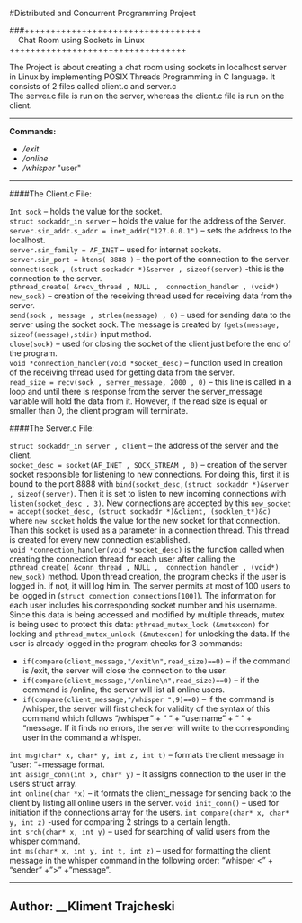 
#Distributed and Concurrent Programming Project

###++++++++++++++++++++++++++++++++++   </br> &nbsp;&nbsp;&nbsp;&nbsp;Chat Room using Sockets in Linux &nbsp;&nbsp;&nbsp;&nbsp;</br>   ++++++++++++++++++++++++++++++++++

The Project is about creating a chat room using sockets in localhost server in Linux by implementing POSIX Threads Programming in C language. It consists of 2 files called client.c and server.c  
The server.c file is run on the server, whereas the client.c file is run on the client.  

---

__Commands:__
* _/exit_
* _/online_
* _/whisper_ "user" 

---

####The Client.c File:

`Int sock` – holds the value for the socket.  
`struct sockaddr_in server` – holds the value for the address of the Server.  
`server.sin_addr.s_addr = inet_addr("127.0.0.1")` – sets the address to the localhost.  
`server.sin_family = AF_INET` – used for internet sockets.  
`server.sin_port = htons( 8888 )` – the port of the connection to the server.  
`connect(sock , (struct sockaddr *)&server , sizeof(server)` -this is the connection to the server.  
`pthread_create( &recv_thread , NULL ,  connection_handler , (void*) new_sock)` – creation of the receiving thread used for receiving data from the server.  
`send(sock , message , strlen(message) , 0)` – used for sending data to the server using the socket sock. The message is created by `fgets(message, sizeof(message),stdin)` input method.  
`close(sock)` – used for closing the socket of the client just before the end of the program.   
`void *connection_handler(void *socket_desc)` – function used in creation of the receiving thread used for getting data from the server.  
`read_size = recv(sock , server_message, 2000 , 0)` – this line is called in a loop and until there is response from the server the server_message variable will hold the data from it. However, if the read size is equal or smaller than 0, the client program will terminate.  

####The Server.c File:

`struct sockaddr_in server , client` – the address of the server and the client.  
`socket_desc = socket(AF_INET , SOCK_STREAM , 0)` – creation of the server socket responsible for listening to new connections. For doing this, first it is bound to the port 8888 with `bind(socket_desc,(struct sockaddr *)&server , sizeof(server)`. Then it is set to listen to new incoming connections with `listen(socket_desc , 3)`. New connections are accepted by this `new_socket = accept(socket_desc, (struct sockaddr *)&client, (socklen_t*)&c)` where `new_socket` holds the value for the new socket for that connection. Than this socket is used as a parameter in a connection thread. This thread is created for every new connection established.  
`void *connection_handler(void *socket_desc)` is the function called when creating the connection thread for each user after calling the `pthread_create( &conn_thread , NULL ,  connection_handler , (void*) new_sock)` method.
Upon thread creation, the program checks if the user is logged in. if not, it will log him in. The server permits at most of 100 users to be logged in (`struct connection connections[100]`). The information for each user includes his corresponding socket number and his username. Since this data is being accessed and modified by multiple threads, mutex is being used to protect this data: `pthread_mutex_lock (&mutexcon)` for locking and `pthread_mutex_unlock (&mutexcon)` for unlocking the data. If the user is already logged in the program checks for 3 commands:  
* `if(compare(client_message,"/exit\n",read_size)==0)` – if the command is /exit, the server will close the connection to the user.
* `if(compare(client_message,"/online\n",read_size)==0)` – if the command is /online, the server will list all online users.
* `if(compare(client_message,"/whisper ",9)==0)` – if the command is /whisper, the server will first check for validity of the syntax of this command which follows “/whisper” + “ “ + “username” + “ “ + “message. If it finds no errors, the server will write to the corresponding user in the command a whisper.  

`int msg(char* x, char* y, int z, int t)` – formats the client message in “user: “+message format.  
`int assign_conn(int x, char* y)` – it assigns connection to the user in the users struct array.   
`int online(char *x)` – it formats the client_message for sending back to the client by listing all online users in the server. 
`void init_conn()` – used for initiation if the connections array for the users. 
`int compare(char* x, char* y, int z)` -used for comparing 2 strings to a certain length.   
`int srch(char* x, int y)` – used for searching of valid users from the whisper command.  
`int ms(char* x, int y, int t, int z)` – used for formatting the client message in the whisper command in the following order: “whisper <” + “sender” +”>” +”message”.

---

Author:  __Kliment Trajcheski
---
